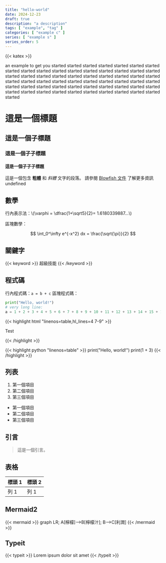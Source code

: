 ```yaml
---
title: "hello-world"
date: 2024-12-23
draft: true
description: "a description"
tags: [ "example", "tag" ]
categories: [ "example c" ]
series: [ "example s" ]
series_order: 5
---
```

{{< katex >}}

an example to get you started started started started started started started started started started started started started started started started started started started started started started started started started started started started started started started started started started started started started started started started started started started started started started started started started started started started started started started started started started

# 這是一個標題

## 這是一個子標題

### 這是一個子子標題

#### 這是一個子子子標題

這是一個包含 **粗體** 和 *斜體* 文字的段落。
請參閱 [Blowfish 文件](https://blowfish.page/) 了解更多資訊
undefined

## 數學

行內表示法：\\(\varphi = \dfrac{1+\sqrt5}{2}= 1.6180339887…\\)

區塊數學：

$$
\int_0^\infty e^{-x^2} dx = \frac{\sqrt{\pi}}{2}
$$

## 關鍵字
{{< keyword >}} 超級技能 {{< /keyword >}}

## 程式碼

行內程式碼：`a = b + c`
區塊程式碼：

```python
print("Hello, world!")
# very long line:
a = 1 + 2 + 3 + 4 + 5 + 6 + 7 + 8 + 9 + 10 + 11 + 12 + 13 + 14 + 15 + 16 + 17 + 18 + 19 + 20 + 21
```

{{< highlight html "linenos=table,hl_lines=4 7-9" >}}

<!DOCTYPE html>
<html lang="en">
<head>
  <meta charset="utf-8">
  <title>Example HTML5 Document</title>
</head>
<body>
  <p>Test</p>
</body>
</html>
{{< /highlight >}}

{{< highlight python "linenos=table" >}}
print("Hello, world!")
print(1 + 3)
{{< /highlight >}}

## 列表

1. 第一個項目
2. 第二個項目
3. 第三個項目

- 第一個項目
- 第二個項目
- 第三個項目

## 引言

> 這是一個引言。

## 表格

| 標頭 1 | 標頭 2 |
|----------|----------|
| 列 1    | 列 1    |

## Mermaid2

{{< mermaid >}}
graph LR;
A[檸檬]-->B[檸檬汁];
B-->C[利潤]
{{< /mermaid >}}

## Typeit

{{< typeit >}}
Lorem ipsum dolor sit amet 
{{< /typeit >}}